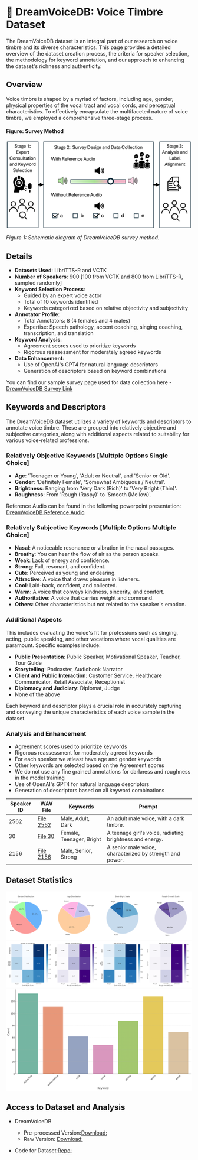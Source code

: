 # 📝 DreamVoiceDB: Voice Timbre Dataset

The DreamVoiceDB dataset is an integral part of our research on voice timbre and its diverse characteristics. This page provides a detailed overview of the dataset creation process, the criteria for speaker selection, the methodology for keyword annotation, and our approach to enhancing the dataset's richness and authenticity.

## Overview

Voice timbre is shaped by a myriad of factors, including age, gender, physical properties of the vocal tract and vocal cords, and perceptual characteristics. To effectively encapsulate the multifaceted nature of voice timbre, we employed a comprehensive three-stage process.


#### Figure: Survey Method
<img src="./data/survey_method.png" alt="Schematic diagram of DreamVoiceDB survey method" width="600"/>

*Figure 1: Schematic diagram of DreamVoiceDB survey method.*


## Details

- **Datasets Used**: LibriTTS-R and VCTK
- **Number of Speakers**: 900 [100 from VCTK and 800 from LibriTTS-R, sampled randomly]
- **Keyword Selection Process**:
  - Guided by an expert voice actor
  - Total of 10 keywords identified
  - Keywords categorized based on relative objectivity and subjectivity
- **Annotator Profile**:
  - Total Annotators: 8 (4 females and 4 males)
  - Expertise: Speech pathology, accent coaching, singing coaching, transcription, and translation
- **Keyword Analysis**:
  - Agreement scores used to prioritize keywords
  - Rigorous reassessment for moderately agreed keywords
- **Data Enhancement**:
  - Use of OpenAI's GPT4 for natural language descriptors
  - Generation of descriptors based on keyword combinations

You can find our sample survey page used for data collection here - [DreamVoiceDB Survey Link](https://sm7orzxyhu.cognition.run/)

## Keywords and Descriptors

The DreamVoiceDB dataset utilizes a variety of keywords and descriptors to annotate voice timbre. These are grouped into relatively objective and subjective categories, along with additional aspects related to suitability for various voice-related professions.

### Relatively Objective Keywords [Multtple Options Single Choice]
- **Age**: 'Teenager or Young', 'Adult or Neutral', and 'Senior or Old'.
- **Gender**: 'Definitely Female', 'Somewhat Ambiguous / Neutral'.
- **Brightness**: Ranging from 'Very Dark (Rich)' to 'Very Bright (Thin)'.
- **Roughness**: From 'Rough (Raspy)' to 'Smooth (Mellow)'.

Reference Audio can be found in the following powerpoint presentation: [DreamVoiceDB Reference Audio](./data/reference_audio.pptx)

### Relatively Subjective Keywords [Multiple Options Multiple Choice]
- **Nasal**: A noticeable resonance or vibration in the nasal passages.
- **Breathy**: You can hear the flow of air as the person speaks.
- **Weak**: Lack of energy and confidence.
- **Strong**: Full, resonant, and confident.
- **Cute**: Perceived as young and endearing.
- **Attractive**: A voice that draws pleasure in listeners.
- **Cool**: Laid-back, confident, and collected.
- **Warm**: A voice that conveys kindness, sincerity, and comfort.
- **Authoritative**: A voice that carries weight and command.
- **Others**: Other characteristics but not related to the speaker's emotion.

### Additional Aspects
This includes evaluating the voice's fit for professions such as singing, acting, public speaking, and other vocations where vocal qualities are paramount. Specific examples include:
- **Public Presentation**: Public Speaker, Motivational Speaker, Teacher, Tour Guide
- **Storytelling**: Podcaster, Audiobook Narrator
- **Client and Public Interaction**: Customer Service, Healthcare Communicator, Retail Associate, Receptionist
- **Diplomacy and Judiciary**: Diplomat, Judge
- None of the above

Each keyword and descriptor plays a crucial role in accurately capturing and conveying the unique characteristics of each voice sample in the dataset.

### Analysis and Enhancement

- Agreement scores used to prioritize keywords
- Rigorous reassessment for moderately agreed keywords
- For each speaker we atleast have age and gender keywords
- Other keywords are selected based on the Agreement scores
- We do not use any fine grained annotations for darkness and roughness in the model training
- Use of OpenAI's GPT4 for natural language descriptors
- Generation of descriptors based on all keyword combinations


| Speaker ID | WAV File        | Keywords              | Prompt                                              |
|------------|-----------------|-----------------------|-----------------------------------------------------|
| 2562       | [File 2562](#)  | Male, Adult, Dark     | An adult male voice, with a dark timbre.            |
| 30         | [File 30](#)    | Female, Teenager, Bright | A teenage girl's voice, radiating brightness and energy. |
| 2156       | [File 2156](#)  | Male, Senior, Strong  | A senior male voice, characterized by strength and power. |


## Dataset Statistics

![Distribution](./data/stats/combined_all_pie_charts_single_row.png)
![HeatMaps](./data/stats/updated_combined_heatmaps.png)
![Keyword Distribution](./data/stats/equal_sized_combined_keywords_bar_plot.png)

## Access to Dataset and Analysis
- DreamVoiceDB 
    - Pre-processed Version:[Download:]()
    - Raw Version: [Download:]()

- Code for Dataset:[Repo:]()

